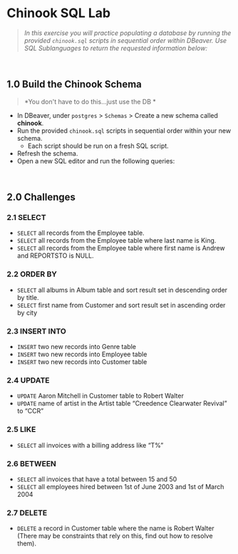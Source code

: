 # Chinook SQL Lab
> *In this exercise you will practice populating a database by running the provided `chinook.sql` scripts in sequential order within DBeaver.  Use SQL Sublanguages to return the requested information below:*

<br>

## 1.0 Build the Chinook Schema
> *You don't have to do this...just use the DB * 

* In DBeaver, under `postgres` > `Schemas` > Create a new schema called **chinook**.
* Run the provided `chinook.sql` scripts in sequential order within your new schema. 
  - Each script should be run on a fresh SQL script.
* Refresh the schema.
* Open a new SQL editor and run the following queries:

<br>

## 2.0 Challenges


### 2.1 SELECT
* `SELECT` all records from the Employee table.
* `SELECT` all records from the Employee table where last name is King.
* `SELECT` all records from the Employee table where first name is Andrew and REPORTSTO is NULL.

### 2.2 ORDER BY
* `SELECT` all albums in Album table and sort result set in descending order by title.
* `SELECT` first name from Customer and sort result set in ascending order by city

### 2.3 INSERT INTO
* `INSERT` two new records into Genre table 
* `INSERT` two new records into Employee table
* `INSERT` two new records into Customer table

### 2.4 UPDATE
* `UPDATE` Aaron Mitchell in Customer table to Robert Walter
* `UPDATE` name of artist in the Artist table “Creedence Clearwater Revival” to “CCR”	

### 2.5 LIKE
* `SELECT` all invoices with a billing address like “T%” 

### 2.6 BETWEEN
* `SELECT` all invoices that have a total between 15 and 50
* `SELECT` all employees hired between 1st of June 2003 and 1st of March 2004

### 2.7 DELETE
* `DELETE` a record in Customer table where the name is Robert Walter (There may be constraints that rely on this, find out how to resolve them).
